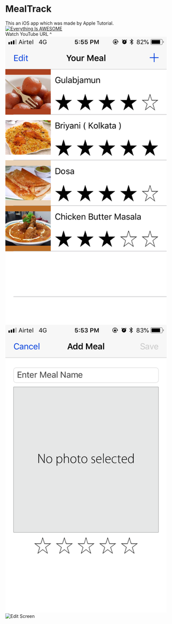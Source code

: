 # MealTrack

This an iOS app which was made by Apple Tutorial.
[![Everything Is AWESOME](https://img.youtube.com/vi/Cg6k5TaEaPA/0.jpg)](https://www.youtube.com/watch?v=Cg6k5TaEaPA "FxIT - First Test")  
Watch YouTube URL ^
![Initial Screen](sc/Initial.PNG)
![Add New](sc/AddNew.PNG)
![Edit Screen](sc/EditNew.PNG)
